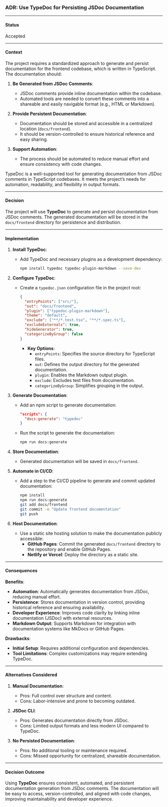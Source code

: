 ### **ADR: Use TypeDoc for Persisting JSDoc Documentation**

---

#### **Status**

Accepted

---

#### **Context**

The project requires a standardized approach to generate and persist documentation for the frontend codebase, which is written in TypeScript. The documentation should:

1. **Be Generated from JSDoc Comments**:

   - JSDoc comments provide inline documentation within the codebase.
   - Automated tools are needed to convert these comments into a shareable and easily navigable format (e.g., HTML or Markdown).

2. **Provide Persistent Documentation**:

   - Documentation should be stored and accessible in a centralized location (`docs/frontend`).
   - It should be version-controlled to ensure historical reference and easy sharing.

3. **Support Automation**:
   - The process should be automated to reduce manual effort and ensure consistency with code changes.

TypeDoc is a well-supported tool for generating documentation from JSDoc comments in TypeScript codebases. It meets the project’s needs for automation, readability, and flexibility in output formats.

---

#### **Decision**

The project will use **TypeDoc** to generate and persist documentation from JSDoc comments. The generated documentation will be stored in the `docs/frontend` directory for persistence and distribution.

---

#### **Implementation**

1. **Install TypeDoc**:

   - Add TypeDoc and necessary plugins as a development dependency:
     ```bash
     npm install typedoc typedoc-plugin-markdown --save-dev
     ```

2. **Configure TypeDoc**:

   - Create a `typedoc.json` configuration file in the project root:
     ```json
     {
       "entryPoints": ["src/"],
       "out": "docs/frontend",
       "plugin": ["typedoc-plugin-markdown"],
       "theme": "default",
       "exclude": ["**/*.test.tsx", "**/*.spec.ts"],
       "excludeExternals": true,
       "hideGenerator": true,
       "categorizeByGroup": false
     }
     ```
     - **Key Options**:
       - `entryPoints`: Specifies the source directory for TypeScript files.
       - `out`: Defines the output directory for the generated documentation.
       - `plugin`: Enables the Markdown output plugin.
       - `exclude`: Excludes test files from documentation.
       - `categorizeByGroup`: Simplifies grouping in the output.

3. **Generate Documentation**:

   - Add an npm script to generate documentation:
     ```json
     "scripts": {
       "docs:generate": "typedoc"
     }
     ```
   - Run the script to generate the documentation:
     ```bash
     npm run docs:generate
     ```

4. **Store Documentation**:

   - Generated documentation will be saved in `docs/frontend`.

5. **Automate in CI/CD**:

   - Add a step to the CI/CD pipeline to generate and commit updated documentation:
     ```bash
     npm install
     npm run docs:generate
     git add docs/frontend
     git commit -m "Update frontend documentation"
     git push
     ```

6. **Host Documentation**:
   - Use a static site hosting solution to make the documentation publicly accessible:
     - **GitHub Pages**: Commit the generated `docs/frontend` directory to the repository and enable GitHub Pages.
     - **Netlify or Vercel**: Deploy the directory as a static site.

---

#### **Consequences**

**Benefits**:

- **Automation**: Automatically generates documentation from JSDoc, reducing manual effort.
- **Persistence**: Stores documentation in version control, providing historical reference and ensuring availability.
- **Developer Experience**: Improves code clarity by linking inline documentation (JSDoc) with external resources.
- **Markdown Output**: Supports Markdown for integration with documentation systems like MkDocs or GitHub Pages.

**Drawbacks**:

- **Initial Setup**: Requires additional configuration and dependencies.
- **Tool Limitations**: Complex customizations may require extending TypeDoc.

---

#### **Alternatives Considered**

1. **Manual Documentation**:

   - Pros: Full control over structure and content.
   - Cons: Labor-intensive and prone to becoming outdated.

2. **JSDoc CLI**:

   - Pros: Generates documentation directly from JSDoc.
   - Cons: Limited output formats and less modern UI compared to TypeDoc.

3. **No Persisted Documentation**:
   - Pros: No additional tooling or maintenance required.
   - Cons: Missed opportunity for centralized, shareable documentation.

---

#### **Decision Outcome**

Using **TypeDoc** ensures consistent, automated, and persistent documentation generation from JSDoc comments. The documentation will be easy to access, version-controlled, and aligned with code changes, improving maintainability and developer experience.
